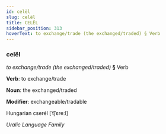 ```yaml
---
id: celël
slug: celël
title: CELËL
sidebar_position: 313
hoverText: to exchange/trade (the exchanged/traded) § Verb
---
```


### celël

*to exchange/trade (the exchanged/traded)* **§** Verb

**Verb**: to exchange/trade

**Noun**: the exchanged/traded

**Modifier**: exchangeable/tradable

Hungarian cserél [ˈt͡ʃɛreːl]

*Uralic Language Family*